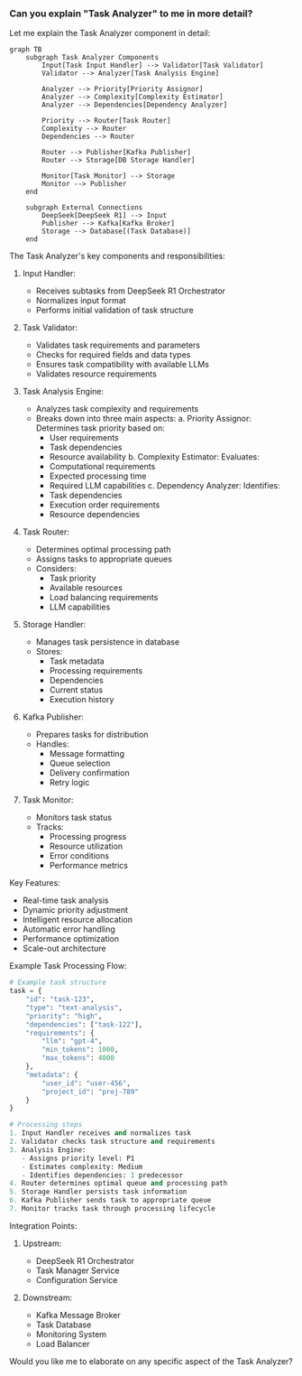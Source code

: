 ### Can you explain "Task Analyzer" to me in more detail?

Let me explain the Task Analyzer component in detail:

```mermaid
graph TB
    subgraph Task Analyzer Components
        Input[Task Input Handler] --> Validator[Task Validator]
        Validator --> Analyzer[Task Analysis Engine]
        
        Analyzer --> Priority[Priority Assignor]
        Analyzer --> Complexity[Complexity Estimator]
        Analyzer --> Dependencies[Dependency Analyzer]
        
        Priority --> Router[Task Router]
        Complexity --> Router
        Dependencies --> Router
        
        Router --> Publisher[Kafka Publisher]
        Router --> Storage[DB Storage Handler]
        
        Monitor[Task Monitor] --> Storage
        Monitor --> Publisher
    end

    subgraph External Connections
        DeepSeek[DeepSeek R1] --> Input
        Publisher --> Kafka[Kafka Broker]
        Storage --> Database[(Task Database)]
    end
```

The Task Analyzer's key components and responsibilities:

1. Input Handler:
   - Receives subtasks from DeepSeek R1 Orchestrator
   - Normalizes input format
   - Performs initial validation of task structure

2. Task Validator:
   - Validates task requirements and parameters
   - Checks for required fields and data types
   - Ensures task compatibility with available LLMs
   - Validates resource requirements

3. Task Analysis Engine:
   - Analyzes task complexity and requirements
   - Breaks down into three main aspects:
     a. Priority Assignor: Determines task priority based on:
        - User requirements
        - Task dependencies
        - Resource availability
     b. Complexity Estimator: Evaluates:
        - Computational requirements
        - Expected processing time
        - Required LLM capabilities
     c. Dependency Analyzer: Identifies:
        - Task dependencies
        - Execution order requirements
        - Resource dependencies

4. Task Router:
   - Determines optimal processing path
   - Assigns tasks to appropriate queues
   - Considers:
     - Task priority
     - Available resources
     - Load balancing requirements
     - LLM capabilities

5. Storage Handler:
   - Manages task persistence in database
   - Stores:
     - Task metadata
     - Processing requirements
     - Dependencies
     - Current status
     - Execution history

6. Kafka Publisher:
   - Prepares tasks for distribution
   - Handles:
     - Message formatting
     - Queue selection
     - Delivery confirmation
     - Retry logic

7. Task Monitor:
   - Monitors task status
   - Tracks:
     - Processing progress
     - Resource utilization
     - Error conditions
     - Performance metrics

Key Features:
- Real-time task analysis
- Dynamic priority adjustment
- Intelligent resource allocation
- Automatic error handling
- Performance optimization
- Scale-out architecture

Example Task Processing Flow:
```python
# Example task structure
task = {
    "id": "task-123",
    "type": "text-analysis",
    "priority": "high",
    "dependencies": ["task-122"],
    "requirements": {
        "llm": "gpt-4",
        "min_tokens": 1000,
        "max_tokens": 4000
    },
    "metadata": {
        "user_id": "user-456",
        "project_id": "proj-789"
    }
}

# Processing steps
1. Input Handler receives and normalizes task
2. Validator checks task structure and requirements
3. Analysis Engine:
   - Assigns priority level: P1
   - Estimates complexity: Medium
   - Identifies dependencies: 1 predecessor
4. Router determines optimal queue and processing path
5. Storage Handler persists task information
6. Kafka Publisher sends task to appropriate queue
7. Monitor tracks task through processing lifecycle
```

Integration Points:
1. Upstream:
   - DeepSeek R1 Orchestrator
   - Task Manager Service
   - Configuration Service

2. Downstream:
   - Kafka Message Broker
   - Task Database
   - Monitoring System
   - Load Balancer

Would you like me to elaborate on any specific aspect of the Task Analyzer?